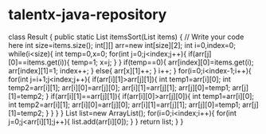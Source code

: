 # talentx-java-repository

class Result {
public static List<Integer> itemsSort(List<Integer> items) {
// Write your code here
int size=items.size();
int[][] arr=new int[size][2];
int i=0,index=0;
while(i<size){
int temp=0,x=0;
for(int j=0;j<index;j++){
if(arr[j][0]==items.get(i)){
temp=1;
x=j;
}
}
if(temp==0){
arr[index][0]=items.get(i);
arr[index][1]=1;
index++;
}
else{
arr[x][1]++;
}
i++;
}
for(i=0;i<index-1;i++){
for(int j=i+1;j<index;j++){
if(arr[i][1]>arr[j][1]){
int temp1=arr[i][0];
int temp2=arr[i][1];
arr[i][0]=arr[j][0];
arr[i][1]=arr[j][1];
arr[j][0]=temp1;
arr[j][1]=temp2;
}
if(arr[i][1]==arr[j][1]){
if(arr[i][0]>arr[j][0]){
int temp1=arr[i][0];
int temp2=arr[i][1];
arr[i][0]=arr[j][0];
arr[i][1]=arr[j][1];
arr[j][0]=temp1;
arr[j][1]=temp2;
}
}
}
}
List<Integer> list=new ArrayList<Integer>();
for(i=0;i<index;i++){
for(int j=0;j<arr[i][1];j++){
list.add(arr[i][0]);
}
}
return list;
}
}
